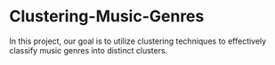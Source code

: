 # Clustering-Music-Genres
In this project, our goal is to utilize clustering techniques to effectively classify music genres into distinct clusters.
